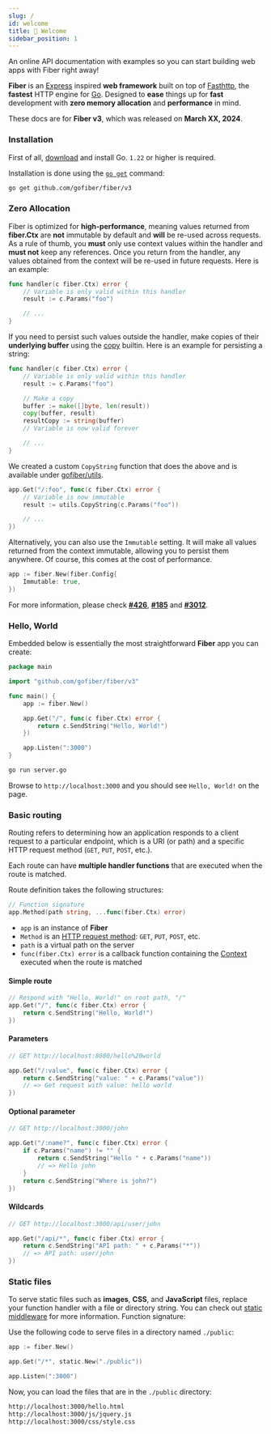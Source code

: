 ```yaml
---
slug: /
id: welcome
title: 👋 Welcome
sidebar_position: 1
---
```

An online API documentation with examples so you can start building web apps with Fiber right away!

**Fiber** is an [Express](https://github.com/expressjs/express) inspired **web framework** built on top of [Fasthttp](https://github.com/valyala/fasthttp), the **fastest** HTTP engine for [Go](https://go.dev/doc/). Designed to **ease** things up for **fast** development with **zero memory allocation** and **performance** in mind.

These docs are for **Fiber v3**, which was released on **March XX, 2024**.

### Installation

First of all, [download](https://go.dev/dl/) and install Go. `1.22` or higher is required.

Installation is done using the [`go get`](https://pkg.go.dev/cmd/go/#hdr-Add_dependencies_to_current_module_and_install_them) command:

```bash
go get github.com/gofiber/fiber/v3
```

### Zero Allocation

Fiber is optimized for **high-performance**, meaning values returned from **fiber.Ctx** are **not** immutable by default and **will** be re-used across requests. As a rule of thumb, you **must** only use context values within the handler and **must not** keep any references. Once you return from the handler, any values obtained from the context will be re-used in future requests. Here is an example:

```go
func handler(c fiber.Ctx) error {
    // Variable is only valid within this handler
    result := c.Params("foo") 

    // ...
}
```

If you need to persist such values outside the handler, make copies of their **underlying buffer** using the [copy](https://pkg.go.dev/builtin/#copy) builtin. Here is an example for persisting a string:

```go
func handler(c fiber.Ctx) error {
    // Variable is only valid within this handler
    result := c.Params("foo")

    // Make a copy
    buffer := make([]byte, len(result))
    copy(buffer, result)
    resultCopy := string(buffer) 
    // Variable is now valid forever

    // ...
}
```

We created a custom `CopyString` function that does the above and is available under [gofiber/utils](https://github.com/gofiber/utils).

```go
app.Get("/:foo", func(c fiber.Ctx) error {
    // Variable is now immutable
    result := utils.CopyString(c.Params("foo")) 

    // ...
})
```

Alternatively, you can also use the `Immutable` setting. It will make all values returned from the context immutable, allowing you to persist them anywhere. Of course, this comes at the cost of performance.

```go
app := fiber.New(fiber.Config{
    Immutable: true,
})
```

For more information, please check [**\#426**](https://github.com/gofiber/fiber/issues/426), [**\#185**](https://github.com/gofiber/fiber/issues/185) and [**\#3012**](https://github.com/gofiber/fiber/issues/3012).

### Hello, World

Embedded below is essentially the most straightforward **Fiber** app you can create:

```go
package main

import "github.com/gofiber/fiber/v3"

func main() {
    app := fiber.New()

    app.Get("/", func(c fiber.Ctx) error {
        return c.SendString("Hello, World!")
    })

    app.Listen(":3000")
}
```

```bash
go run server.go
```

Browse to `http://localhost:3000` and you should see `Hello, World!` on the page.

### Basic routing

Routing refers to determining how an application responds to a client request to a particular endpoint, which is a URI (or path) and a specific HTTP request method (`GET`, `PUT`, `POST`, etc.).

Each route can have **multiple handler functions** that are executed when the route is matched.

Route definition takes the following structures:

```go
// Function signature
app.Method(path string, ...func(fiber.Ctx) error)
```

- `app` is an instance of **Fiber**
- `Method` is an [HTTP request method](https://docs.gofiber.io/api/app#route-handlers): `GET`, `PUT`, `POST`, etc.
- `path` is a virtual path on the server
- `func(fiber.Ctx) error` is a callback function containing the [Context](https://docs.gofiber.io/api/ctx) executed when the route is matched

#### Simple route

```go
// Respond with "Hello, World!" on root path, "/"
app.Get("/", func(c fiber.Ctx) error {
    return c.SendString("Hello, World!")
})
```

#### Parameters

```go
// GET http://localhost:8080/hello%20world

app.Get("/:value", func(c fiber.Ctx) error {
    return c.SendString("value: " + c.Params("value"))
    // => Get request with value: hello world
})
```

#### Optional parameter

```go
// GET http://localhost:3000/john

app.Get("/:name?", func(c fiber.Ctx) error {
    if c.Params("name") != "" {
        return c.SendString("Hello " + c.Params("name"))
        // => Hello john
    }
    return c.SendString("Where is john?")
})
```

#### Wildcards

```go
// GET http://localhost:3000/api/user/john

app.Get("/api/*", func(c fiber.Ctx) error {
    return c.SendString("API path: " + c.Params("*"))
    // => API path: user/john
})
```

### Static files

To serve static files such as **images**, **CSS**, and **JavaScript** files, replace your function handler with a file or directory string.
You can check out [static middleware](./middleware/static.md) for more information.
Function signature:

Use the following code to serve files in a directory named `./public`:

```go
app := fiber.New()

app.Get("/*", static.New("./public")) 

app.Listen(":3000")
```

Now, you can load the files that are in the `./public` directory:

```bash
http://localhost:3000/hello.html
http://localhost:3000/js/jquery.js
http://localhost:3000/css/style.css
```

